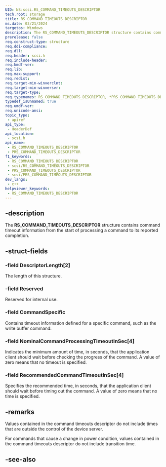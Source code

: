```yaml
---
UID: NS:scsi.RS_COMMAND_TIMEOUTS_DESCRIPTOR
tech.root: storage
title: RS_COMMAND_TIMEOUTS_DESCRIPTOR
ms.date: 03/21/2024
targetos: Windows
description: The RS_COMMAND_TIMEOUTS_DESCRIPTOR structure contains command timeout information from the start of processing a command to its reported completion.
prerelease: false
req.construct-type: structure
req.ddi-compliance: 
req.dll: 
req.header: scsi.h
req.include-header: 
req.kmdf-ver: 
req.lib: 
req.max-support: 
req.redist: 
req.target-min-winverclnt: 
req.target-min-winversvr: 
req.target-type: 
req.typenames: RS_COMMAND_TIMEOUTS_DESCRIPTOR, *PRS_COMMAND_TIMEOUTS_DESCRIPTOR
typedef_isUnnamed: true
req.umdf-ver: 
req.unicode-ansi: 
topic_type:
 - apiref
api_type:
 - HeaderDef
api_location:
 - scsi.h
api_name:
 - RS_COMMAND_TIMEOUTS_DESCRIPTOR
 - PRS_COMMAND_TIMEOUTS_DESCRIPTOR
f1_keywords:
 - RS_COMMAND_TIMEOUTS_DESCRIPTOR
 - scsi/RS_COMMAND_TIMEOUTS_DESCRIPTOR
 - PRS_COMMAND_TIMEOUTS_DESCRIPTOR
 - scsi/PRS_COMMAND_TIMEOUTS_DESCRIPTOR
dev_langs:
 - c++
helpviewer_keywords:
 - RS_COMMAND_TIMEOUTS_DESCRIPTOR
---
```


## -description

The **RS_COMMAND_TIMEOUTS_DESCRIPTOR** structure contains command timeout information from the start of processing a command to its reported completion.

## -struct-fields

### -field DescriptorLength[2]

The length of this structure.

### -field Reserved

Reserved for internal use.

### -field CommandSpecific

Contains timeout information defined for a specific command, such as the write buffer command.

### -field NominalCommandProcessingTimeoutInSec[4]

Indicates the minimum amount of time, in seconds, that the application client should wait before checking the progress of the command. A value of zero means that no timeout is specified.

### -field RecommendedCommandTimeoutInSec[4]

Specifies the recommended time, in seconds, that the application client should wait before timing out the command. A value of zero means that no time is specified.

## -remarks

Values contained in the command timeouts descriptor do not include times that are outside the control of the device server.

For commands that cause a change in power condition, values contained in the command timeouts descriptor do not include transition time.

## -see-also

